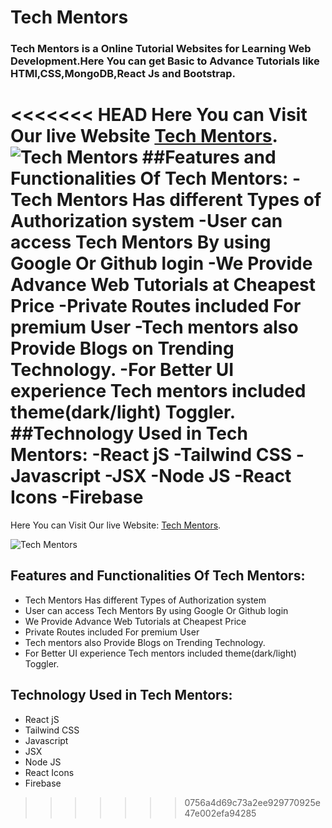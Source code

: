 # **Tech Mentors**
### Tech Mentors is a Online Tutorial Websites  for Learning Web Development.Here You can get Basic to Advance Tutorials like **HTMl**,**CSS**,**MongoDB**,**React Js** and **Bootstrap**.
<<<<<<< HEAD
Here You can Visit Our live Website [Tech Mentors](https://tech-mentors-2221d.web.app/).
![Tech Mentors](https://th.bing.com/th/id/OIP.ebNAwO_g5Dd4bZKk2AOAywHaEK?pid=ImgDet&rs=1)
##Features and Functionalities Of Tech Mentors:
-Tech Mentors Has different Types of Authorization system
-User can access Tech Mentors By using Google Or Github login
-We Provide Advance Web Tutorials at Cheapest Price
-Private Routes included For premium User
-Tech mentors also Provide Blogs on Trending Technology.
-For Better UI experience Tech mentors included theme(dark/light) Toggler.
##Technology Used in Tech Mentors:
-React jS
-Tailwind CSS
-Javascript
-JSX
-Node JS
-React Icons
-Firebase
=======

Here You can Visit Our live Website:      [Tech Mentors](https://tech-mentors-2221d.web.app/).




![Tech Mentors](https://th.bing.com/th/id/OIP.ebNAwO_g5Dd4bZKk2AOAywHaEK?pid=ImgDet&rs=1)



## Features and Functionalities Of Tech Mentors:
- Tech Mentors Has different Types of Authorization system
- User can access Tech Mentors By using Google Or Github login
- We Provide Advance Web Tutorials at Cheapest Price
- Private Routes included For premium User
- Tech mentors also Provide Blogs on Trending Technology.
- For Better UI experience Tech mentors included theme(dark/light) Toggler.
## Technology Used in Tech Mentors:
- React jS
- Tailwind CSS
- Javascript
- JSX
- Node JS
- React Icons
- Firebase
>>>>>>> 0756a4d69c73a2ee929770925e47e002efa94285
